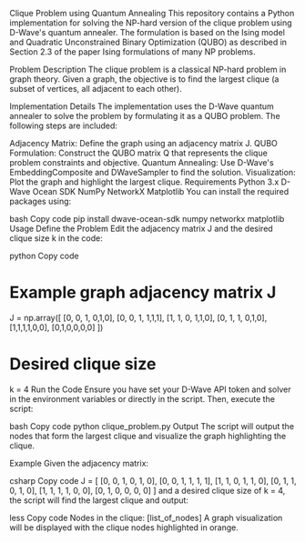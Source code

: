 Clique Problem using Quantum Annealing
This repository contains a Python implementation for solving the NP-hard version of the clique problem using D-Wave's quantum annealer. The formulation is based on the Ising model and Quadratic Unconstrained Binary Optimization (QUBO) as described in Section 2.3 of the paper Ising formulations of many NP problems.

Problem Description
The clique problem is a classical NP-hard problem in graph theory. Given a graph, the objective is to find the largest clique (a subset of vertices, all adjacent to each other).

Implementation Details
The implementation uses the D-Wave quantum annealer to solve the problem by formulating it as a QUBO problem. The following steps are included:

Adjacency Matrix: Define the graph using an adjacency matrix J.
QUBO Formulation: Construct the QUBO matrix Q that represents the clique problem constraints and objective.
Quantum Annealing: Use D-Wave's EmbeddingComposite and DWaveSampler to find the solution.
Visualization: Plot the graph and highlight the largest clique.
Requirements
Python 3.x
D-Wave Ocean SDK
NumPy
NetworkX
Matplotlib
You can install the required packages using:

bash
Copy code
pip install dwave-ocean-sdk numpy networkx matplotlib
Usage
Define the Problem
Edit the adjacency matrix J and the desired clique size k in the code:

python
Copy code
# Example graph adjacency matrix J 
J = np.array([
    [0, 0, 1, 0,1,0],
    [0, 0, 1, 1,1,1],
    [1, 1, 0, 1,1,0],
    [0, 1, 1, 0,1,0],
    [1,1,1,1,0,0],
    [0,1,0,0,0,0]
])

# Desired clique size
k = 4
Run the Code
Ensure you have set your D-Wave API token and solver in the environment variables or directly in the script. Then, execute the script:

bash
Copy code
python clique_problem.py
Output
The script will output the nodes that form the largest clique and visualize the graph highlighting the clique.

Example
Given the adjacency matrix:

csharp
Copy code
J = [
    [0, 0, 1, 0, 1, 0],
    [0, 0, 1, 1, 1, 1],
    [1, 1, 0, 1, 1, 0],
    [0, 1, 1, 0, 1, 0],
    [1, 1, 1, 1, 0, 0],
    [0, 1, 0, 0, 0, 0]
]
and a desired clique size of k = 4, the script will find the largest clique and output:

less
Copy code
Nodes in the clique: [list_of_nodes]
A graph visualization will be displayed with the clique nodes highlighted in orange.

